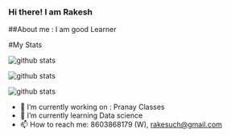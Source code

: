### Hi there! I am Rakesh 
##About me : 
I am good Learner

#My Stats

![github stats](https://github-readme-stats.vercel.app/api?username=HackingMaster360)

![github stats](https://github-readme-stats.vercel.app/api/top-langs/?username=HackingMaster360)

![github stats](https://github-readme-streak-stats.herokuapp.com/?user=HackingMaster360)

- 🔭 I’m currently working on : Pranay Classes
- 🌱 I’m currently learning Data science
- 📫 How to reach me: 8603868179 (W), rakesuch@gmail.com

<!--
**HackingMaster360/HackingMaster360** is a ✨ _special_ ✨ repository because its `README.md` (this file) appears on your GitHub profile.

Here are some ideas to get you started:

- 🔭 I’m currently working on ...
- 🌱 I’m currently learning ...
- 👯 I’m looking to collaborate on ...
- 🤔 I’m looking for help with ...
- 💬 Ask me about ...
- 📫 How to reach me: ...
- 😄 Pronouns: ...
- ⚡ Fun fact: ...
-->
